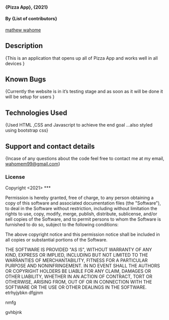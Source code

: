 #### {Pizza App}, {2021}

#### By **{List of contributors}**
 [mathew wahome](https://github.com/6lackomey/week4.git)


## Description
{This is an application that opens up all of Pizza App and works well in all devices }

## Known Bugs
{Currently the website is in it’s testing stage and as soon as it will be done it will be setup for users }

## Technologies Used
{Used HTML ,CSS and Javascript to achieve the end goal ...also styled using bootstrap css}

## Support and contact details
{Incase of any questions about the code feel free to contact me at my email, wahomem99@gmail.com}

### License
Copyright <2021> <mathew wahome>***

Permission is hereby granted, free of charge, to any person obtaining a copy of this software and associated documentation files (the "Software"), to deal in the Software without restriction, including without limitation the rights to use, copy, modify, merge, publish, distribute, sublicense, and/or sell copies of the Software, and to permit persons to whom the Software is furnished to do so, subject to the following conditions:

The above copyright notice and this permission notice shall be included in all copies or substantial portions of the Software.

THE SOFTWARE IS PROVIDED "AS IS", WITHOUT WARRANTY OF ANY KIND, EXPRESS OR IMPLIED, INCLUDING BUT NOT LIMITED TO THE WARRANTIES OF MERCHANTABILITY, FITNESS FOR A PARTICULAR PURPOSE AND NONINFRINGEMENT. IN NO EVENT SHALL THE AUTHORS OR COPYRIGHT HOLDERS BE LIABLE FOR ANY CLAIM, DAMAGES OR OTHER LIABILITY, WHETHER IN AN ACTION OF CONTRACT, TORT OR OTHERWISE, ARISING FROM, OUT OF OR IN CONNECTION WITH THE SOFTWARE OR THE USE OR OTHER DEALINGS IN THE SOFTWARE.
etrhyjybkn
 dfgjnm
 
 nmfg
 
 gvhbjnk
 
 
 
 
 
 
 
 
